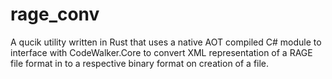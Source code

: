 # rage_conv

A qucik utility written in Rust that uses a native AOT compiled C# module to interface with CodeWalker.Core to convert XML representation of a RAGE file format in to a respective binary format on creation of a file.
